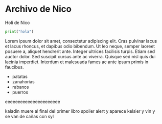 # Archivo de Nico

Holi de Nico

```python
print("hola")

```

Lorem ipsum dolor sit amet, consectetur adipiscing elit. Cras pulvinar lacus et lacus rhoncus, et dapibus odio bibendum. Ut leo neque, semper laoreet posuere a, aliquet hendrerit ante. Integer ultrices facilisis turpis. Etiam sed auctor dolor. Sed suscipit cursus ante ac viverra. Quisque sed nisl quis dui lacinia imperdiet. Interdum et malesuada fames ac ante ipsum primis in faucibus.

- patatas
- zanahorias
- rabanos
- puerros

eeeeeeeeeeeeeeeeeeeeee

kaladin muere al final del primer libro  spoiler alert y aparece kelsier y vin y se van de cañas con syl